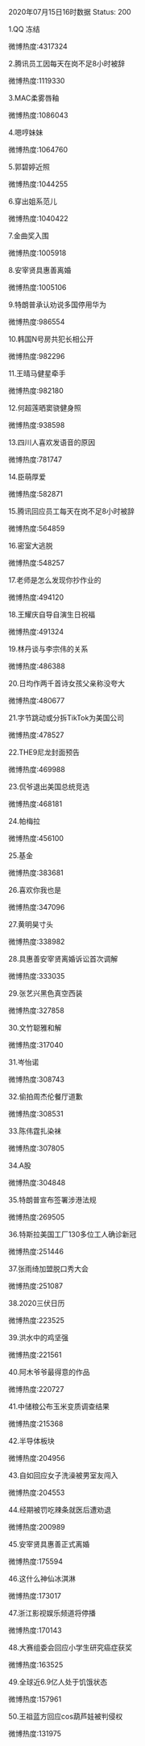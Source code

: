 2020年07月15日16时数据
Status: 200

1.QQ 冻结

微博热度:4317324

2.腾讯员工因每天在岗不足8小时被辞

微博热度:1119330

3.MAC柔雾唇釉

微博热度:1086043

4.嗯哼妹妹

微博热度:1064760

5.郭碧婷近照

微博热度:1044255

6.穿出姐系范儿

微博热度:1040422

7.金曲奖入围

微博热度:1005918

8.安宰贤具惠善离婚

微博热度:1005106

9.特朗普承认劝说多国停用华为

微博热度:986554

10.韩国N号房共犯长相公开

微博热度:982296

11.王晴马健星牵手

微博热度:982180

12.何超莲晒窦骁健身照

微博热度:938598

13.四川人喜欢发语音的原因

微博热度:781747

14.臣萌厚爱

微博热度:582871

15.腾讯回应员工每天在岗不足8小时被辞

微博热度:564859

16.密室大逃脱

微博热度:548257

17.老师是怎么发现你抄作业的

微博热度:494120

18.王耀庆自导自演生日祝福

微博热度:491324

19.林丹谈与李宗伟的关系

微博热度:486388

20.日均作两千首诗女孩父亲称没夸大

微博热度:480677

21.字节跳动或分拆TikTok为美国公司

微博热度:478527

22.THE9尼龙封面预告

微博热度:469988

23.侃爷退出美国总统竞选

微博热度:468181

24.帕梅拉

微博热度:456100

25.基金

微博热度:383681

26.喜欢你我也是

微博热度:347096

27.黄明昊寸头

微博热度:338982

28.具惠善安宰贤离婚诉讼首次调解

微博热度:333035

29.张艺兴黑色真空西装

微博热度:327858

30.文竹聪雅和解

微博热度:317040

31.岑怡诺

微博热度:308743

32.偷拍周杰伦餐厅道歉

微博热度:308531

33.陈伟霆扎染袜

微博热度:307805

34.A股

微博热度:304848

35.特朗普宣布签署涉港法规

微博热度:269505

36.特斯拉美国工厂130多位工人确诊新冠

微博热度:251446

37.张雨绮加盟脱口秀大会

微博热度:251087

38.2020三伏日历

微博热度:223525

39.洪水中的鸡坚强

微博热度:221561

40.阿木爷爷最得意的作品

微博热度:220727

41.中储粮公布玉米变质调查结果

微博热度:215368

42.半导体板块

微博热度:204956

43.自如回应女子洗澡被男室友闯入

微博热度:204553

44.经期被罚吃辣条就医后遭劝退

微博热度:200989

45.安宰贤具惠善正式离婚

微博热度:175594

46.这什么神仙冰淇淋

微博热度:173017

47.浙江影视娱乐频道将停播

微博热度:170143

48.大赛组委会回应小学生研究癌症获奖

微博热度:163525

49.全球近6.9亿人处于饥饿状态

微博热度:157961

50.王祖蓝方回应cos葫芦娃被判侵权

微博热度:131975

